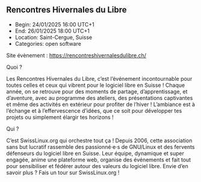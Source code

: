 ## Rencontres Hivernales du Libre

- Begin: 24/01/2025 16:00 UTC+1
- End: 26/01/2025 18:00 UTC+1
- Location: Saint-Cergue, Suisse
- Categories: open software

Site évènement : https://rencontreshivernalesdulibre.ch/

Quoi ?

Les Rencontres Hivernales du Libre, c’est l’événement incontournable pour toutes celles et ceux qui vibrent pour le
logiciel libre en Suisse ! Chaque année, on se retrouve pour des moments de partage, d’apprentissage, et d’aventure,
avec au programme des ateliers, des présentations captivantes et même des activités en extérieur pour profiter de
l’hiver ! L’ambiance est à l’échange et à l’effervescence d’idées, que ce soit pour développer tes projets ou simplement
élargir tes horizons !

Qui ?

C’est SwissLinux.org qui orchestre tout ça ! Depuis 2006, cette association sans but lucratif rassemble des
passionné·e·s de GNU/Linux et des fervents défenseurs du logiciel libre en Suisse. Leur équipe, dynamique et super
engagée, anime une plateforme web, organise des événements et fait tout pour sensibiliser et fédérer autour des valeurs
du logiciel libre. Envie d’en savoir plus ? Fais un tour sur SwissLinux.org !
